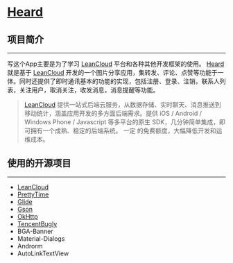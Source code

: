 # [Heard](http://fir.im/qs4a)

## 项目简介

---

写这个App主要是为了学习 [LeanCloud](https://leancloud.cn/) 平台和各种其他开发框架的使用。 [Heard](http://fir.im/qs4a) 就是基于 [LeanCloud](https://leancloud.cn/) 开发的一个图片分享应用，集转发、评论、点赞等功能于一体。同时还提供了即时通讯基本的功能的实现，包括注册、登录、注销，联系人列表，关注用户，取消关注，收发消息，消息提醒等功能。 

>[LeanCloud](https://leancloud.cn/) 提供一站式后端云服务，从数据存储、实时聊天、消息推送到移动统计，涵盖应用开发的多方面后端需求。提供 iOS / Android / Windows Phone / Javascript 等多平台的原生 SDK，几分钟简单集成，即可拥有一个成熟、稳定的后端系统。 一定 的免费额度，大幅降低开发和运维成本。

## 使用的开源项目

---

- [LeanCloud](https://github.com/leancloud)
- [PrettyTime](https://github.com/ocpsoft/prettytime)
- [Glide](https://github.com/bumptech/glide)
- [Gson](https://github.com/google/gson)
- [OkHttp](https://github.com/square/okhttp)
- [TencentBugly](http://bugly.qq.com/)
- BGA-Banner
- Material-Dialogs
- Androrm
- AutoLinkTextView